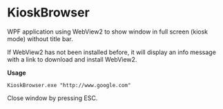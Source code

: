 # KioskBrowser
WPF application using WebView2 to show window in full screen (kiosk mode) without title bar.

If WebView2 has not been installed before, it will display an info message with a link to download and install WebView2.

**Usage**
```console
KioskBrowser.exe "http://www.google.com"
```

Close window by pressing ESC. 
